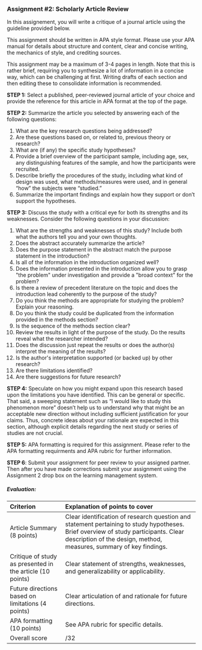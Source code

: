 ### Assignment \#2: Scholarly Article Review

In this assignement, you will write a critique of a journal article using the guideline provided below.

This assignment should be written in APA style format. Please use your APA manual for details about structure and content, clear and concise writing, the mechanics of style, and crediting sources.

This assignment may be a maximum of 3-4 pages in length. Note that this is rather brief, requiring you to synthesize a lot of information in a concise way, which can be challenging at first. Writing drafts of each section and then editing these to consolidate information is recommended.

**STEP 1:** Select a published, peer-reviewed journal article of your choice and provide the reference for this article in APA format at the top of the page.

**STEP 2:** Summarize the article you selected by answering each of the following questions:

1. What are the key research questions being addressed?
2. Are these questions based on, or related to, previous theory or research?
3. What are \(if any\) the specific study hypotheses?
4. Provide a brief overview of the participant sample, including age, sex, any distinguishing features of the sample, and how the participants were recruited.
5. Describe briefly the procedures of the study, including what kind of design was used, what methods/measures were used, and in general “how” the subjects were “studied.”
6. Summarize the important findings and explain how they support or don’t support the hypotheses.

**STEP 3:** Discuss the study with a critical eye for both its strengths and its weaknesses. Consider the following questions in your discussion:

1. What are the strengths and weaknesses of this study? Include both what the authors tell you and your own thoughts.
2. Does the abstract accurately summarize the article?
3. Does the purpose statement in the abstract match the purpose statement in the introduction?
4. Is all of the information in the introduction organized well?
5. Does the information presented in the introduction allow you to grasp "the problem" under investigation and provide a "broad context" for the problem? 
6. Is there a review of precedent literature on the topic and does the introduction lead coherently to the purpose of the study?
7. Do you think the methods are appropriate for studying the problem?  Explain your reasoning.
8. Do you think the study could be duplicated from the information provided in the methods section?
9. Is the sequence of the methods section clear?
10. Review the results in light of the purpose of the study.  Do the results reveal what the researcher intended?
11. Does the discussion just repeat the results or does the author\(s\) interpret the meaning of the results?
12. Is the author's interpretation supported \(or backed up\) by other research?
13. Are there limitations identified?
14. Are there suggestions for future research? 

**STEP 4:** Speculate on how you might expand upon this research based upon the limitations you have identified. This can be general or specific. That said, a sweeping statement such as “I would like to study this phenomenon more” doesn’t help us to understand why that might be an acceptable new direction without including sufficient justification for your claims. Thus, concrete ideas about your rationale are expected in this section, although explicit details regarding the next study or series of studies are not crucial.

**STEP 5:** APA formatting is required for this assignment.  Please refer to the APA formatting requirments and APA rubric for further information.

**STEP 6**: Submit your assignment for peer review to your assigned partner.  Then after you have made corrections submit your assignment using the Assignment 2 drop box on the learning management system.

##### Evaluation:

| Criterion | Explanation of points to cover |
| :--- | :--- |
| Article Summary \(8 points\) | Clear identification of research question and statement pertaining to study hypotheses.  Brief overview of study participants.  Clear description of the design, method, measures, summary of key findings. |
| Critique of study as presented in the article \(10 points\) | Clear statement of strengths, weaknesses, and generalizability or applicability. |
| Future directions based on limitations \(4 points\) | Clear articulation of and rationale for future directions. |
| APA formatting \(10 points\) | See APA rubric for specific details. |
| Overall score | /32 |



